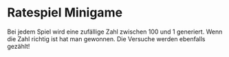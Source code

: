 # Ratespiel Minigame
 
Bei jedem Spiel wird eine zufällige Zahl zwischen 100 und 1 generiert. Wenn die Zahl richtig ist hat man gewonnen. Die Versuche werden ebenfalls gezählt!
